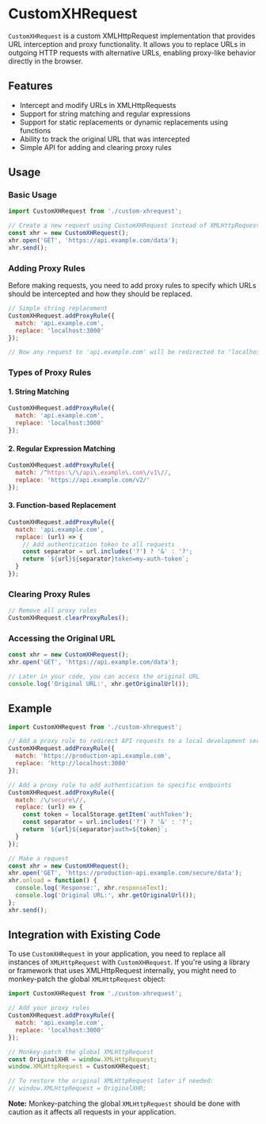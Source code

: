 # CustomXHRequest

`CustomXHRequest` is a custom XMLHttpRequest implementation that provides URL interception and proxy functionality. It allows you to replace URLs in outgoing HTTP requests with alternative URLs, enabling proxy-like behavior directly in the browser.

## Features

- Intercept and modify URLs in XMLHttpRequests
- Support for string matching and regular expressions
- Support for static replacements or dynamic replacements using functions
- Ability to track the original URL that was intercepted
- Simple API for adding and clearing proxy rules

## Usage

### Basic Usage

```javascript
import CustomXHRequest from './custom-xhrequest';

// Create a new request using CustomXHRequest instead of XMLHttpRequest
const xhr = new CustomXHRequest();
xhr.open('GET', 'https://api.example.com/data');
xhr.send();
```

### Adding Proxy Rules

Before making requests, you need to add proxy rules to specify which URLs should be intercepted and how they should be replaced.

```javascript
// Simple string replacement
CustomXHRequest.addProxyRule({
  match: 'api.example.com',
  replace: 'localhost:3000'
});

// Now any request to 'api.example.com' will be redirected to 'localhost:3000'
```

### Types of Proxy Rules

#### 1. String Matching

```javascript
CustomXHRequest.addProxyRule({
  match: 'api.example.com',
  replace: 'localhost:3000'
});
```

#### 2. Regular Expression Matching

```javascript
CustomXHRequest.addProxyRule({
  match: /^https:\/\/api\.example\.com\/v1\//,
  replace: 'https://api.example.com/v2/'
});
```

#### 3. Function-based Replacement

```javascript
CustomXHRequest.addProxyRule({
  match: 'api.example.com',
  replace: (url) => {
    // Add authentication token to all requests
    const separator = url.includes('?') ? '&' : '?';
    return `${url}${separator}token=my-auth-token`;
  }
});
```

### Clearing Proxy Rules

```javascript
// Remove all proxy rules
CustomXHRequest.clearProxyRules();
```

### Accessing the Original URL

```javascript
const xhr = new CustomXHRequest();
xhr.open('GET', 'https://api.example.com/data');

// Later in your code, you can access the original URL
console.log('Original URL:', xhr.getOriginalUrl());
```

## Example

```javascript
import CustomXHRequest from './custom-xhrequest';

// Add a proxy rule to redirect API requests to a local development server
CustomXHRequest.addProxyRule({
  match: 'https://production-api.example.com',
  replace: 'http://localhost:3000'
});

// Add a proxy rule to add authentication to specific endpoints
CustomXHRequest.addProxyRule({
  match: /\/secure\//,
  replace: (url) => {
    const token = localStorage.getItem('authToken');
    const separator = url.includes('?') ? '&' : '?';
    return `${url}${separator}auth=${token}`;
  }
});

// Make a request
const xhr = new CustomXHRequest();
xhr.open('GET', 'https://production-api.example.com/secure/data');
xhr.onload = function() {
  console.log('Response:', xhr.responseText);
  console.log('Original URL:', xhr.getOriginalUrl());
};
xhr.send();
```

## Integration with Existing Code

To use `CustomXHRequest` in your application, you need to replace all instances of `XMLHttpRequest` with `CustomXHRequest`. If you're using a library or framework that uses XMLHttpRequest internally, you might need to monkey-patch the global `XMLHttpRequest` object:

```javascript
import CustomXHRequest from './custom-xhrequest';

// Add your proxy rules
CustomXHRequest.addProxyRule({
  match: 'api.example.com',
  replace: 'localhost:3000'
});

// Monkey-patch the global XMLHttpRequest
const OriginalXHR = window.XMLHttpRequest;
window.XMLHttpRequest = CustomXHRequest;

// To restore the original XMLHttpRequest later if needed:
// window.XMLHttpRequest = OriginalXHR;
```

**Note:** Monkey-patching the global `XMLHttpRequest` should be done with caution as it affects all requests in your application.
